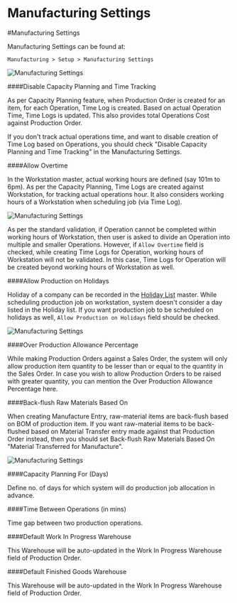 <!-- add-breadcrumbs -->
# Manufacturing Settings

#Manufacturing Settings

Manufacturing Settings can be found at:

`Manufacturing > Setup > Manufacturing Settings`

<img class="screenshot" alt="Manufacturing Settings" src="/docs/assets/img/manufacturing/manufacturing-settings-1.png">

####Disable Capacity Planning and Time Tracking

As per Capacity Planning feature, when Production Order is created for an item, for each Operation, Time Log is created. Based on actual Operation Time, Time Logs is updated. This also provides total Operations Cost against Production Order.

If you don't track actual operations time, and want to disable creation of Time Log based on Operations, you should check "Disable Capacity Planning and Time Tracking" in the Manufacturing Settings.

####Allow Overtime

In the Workstation master, actual working hours are defined (say 101m to 6pm). As per the Capacity Planning, Time Logs are created against Workstation, for tracking actual operations hour. It also considers working hours of a Workstation when scheduling job (via Time Log). 

<img class="screenshot" alt="Manufacturing Settings" src="/docs/assets/img/articles/manufacturing-settings-2.png">

As per the standard validation, if Operation cannot be completed within working hours of Workstation, then user is asked to divide an Operation into multiple and smaller Operations. However, if `Allow Overtime` field is checked, while creating Time Logs for Operation, working hours of Workstation will not be validated. In this case, Time Logs for Operation will be created beyond working hours of Workstation as well.

####Allow Production on Holidays

Holiday of a company can be recorded in the [Holiday List](/docs/user/manual/en/human-resources/) master. While scheduling production job on workstation, system doesn't consider a day listed in the Holiday list. If you want production job to be scheduled on holidays as well, `Allow Production on Holidays` field should be checked.

<img class="screenshot" alt="Manufacturing Settings" src="/docs/assets/img/articles/manufacturing-settings-3.png">

####Over Production Allowance Percentage

While making Production Orders against a Sales Order, the system will only allow production item quantity to be lesser than or equal to the quantity in the Sales Order. In case you wish to allow Production Orders to be raised with greater quantity, you can mention the Over Production Allowance Percentage here.

####Back-flush Raw Materials Based On

When creating Manufacture Entry, raw-material items are back-flush based on BOM of production item. If you want raw-material items to be back-flushed based on Material Transfer entry made against that Production Order instead, then you should set Back-flush Raw Materials Based On "Material Transferred for Manufacture".

<img class="screenshot" alt="Manufacturing Settings" src="/docs/assets/img/articles/manufacturing-settings-4.png">

####Capacity Planning For (Days)

Define no. of days for which system will do production job allocation in advance.

####Time Between Operations (in mins)

Time gap between two production operations.

####Default Work In Progress Warehouse

This Warehouse will be auto-updated in the Work In Progress Warehouse field of Production Order.

####Default Finished Goods Warehouse

This Warehouse will be auto-updated in the Work In Progress Warehouse field of Production Order.
